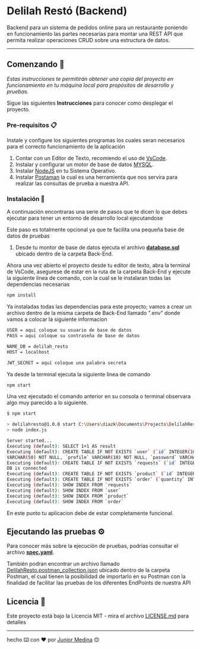 # Delilah Restó (Backend)

Backend para un sistema de pedidos online para un restaurante poniendo en funcionamiento las partes necesarias para montar una REST API que permita realizar operaciones CRUD sobre una estructura de datos.

---

## Comenzando 🚀

_Estas instrucciones te permitirán obtener una copia del proyecto en funcionamiento en tu máquina local para propósitos de desarrollo y pruebas._

Sigue las siguientes **Instrucciones** para conocer como desplegar el proyecto.

### Pre-requisitos 📋

Instale y configure los siguientes programas los cuales seran necesarios para el correcto funcionamiento de la aplicación

1. Contar con un Editor de Texto, recomiendo el uso de [VsCode](https://code.visualstudio.com/).
2. Instalar y configurar un motor de base de datos [MYSQL](https://www.mysql.com/).
3. Instalar [NodeJS](https://nodejs.org/en/) en tu Sistema Operativo.
4. Instalar [Postaman](https://www.postman.com/downloads/) la cual es una herramienta que nos servira para realizar las consultas de prueba a nuestra API.

### Instalación 🔧

A continuación encontraras una serie de pasos que te dicen lo que debes ejecutar para tener un entorno de desarrollo local ejecutandose

Este paso es totalmente opcional ya que te facilita una pequeña base de datos de pruebas

1. Desde tu montor de base de datos ejecuta el archivo [**database.sql**](https://github.com/juniiormediina/DelilahResto/blob/master/Back-End/database.sql) ubicado dentro de la carpeta Back-End.

Ahora una vez abierto el proyecto desde tu editor de texto, abra la terminal de VsCode, asegurese de estar en la ruta de la carpeta Back-End y ejecute la siguiente linea de comando, con la cual se le instalaran todas las dependencias necesarias

```Bash
npm install
```

Ya instaladas todas las dependencias para este proyecto; vamos a crear un archivo dentro de la misma carpeta de Back-End llamado ".env" donde vamos a colocar la siguiente informacion

```Bash
USER = aquí coloque su usuario de base de datos
PASS = aqui coloque su contraseña de base de datos

NAME_DB = delilah_resto
HOST = localhost

JWT_SECRET = aquí coloque una palabra secreta
```

Ya desde la terminal ejecuta la siguiente linea de comando

```Bash
npm start
```

Una vez ejecutado el comando anterior en su consola o terminal observara algo muy parecido a lo siguiente.

```Bash
$ npm start

> delilahresto@1.0.0 start C:\Users\diazk\Documents\Projects\DelilahResto\DelilahResto\Back-End
> node index.js

Server started...
Executing (default): SELECT 1+1 AS result
Executing (default): CREATE TABLE IF NOT EXISTS `user` (`id` INTEGER(10) NOT NULL auto_increment , `firstname` VARCHAR(50) NOT NULL, `lastname` VARCHAR(50) NOT NULL, `phone` VARCHAR(15) NOT NULL, `address` VARCHAR(100) NOT NULL, `email`
VARCHAR(50) NOT NULL, `profile` VARCHAR(10) NOT NULL, `password` VARCHAR(255) NOT NULL, PRIMARY KEY (`id`)) ENGINE=InnoDB;
Executing (default): CREATE TABLE IF NOT EXISTS `requests` (`id` INTEGER(10) NOT NULL auto_increment , `status` VARCHAR(50) NOT NULL, `Payment_method` VARCHAR(30) NOT NULL, `createdAt` DATETIME NOT NULL, `updatedAt` DATETIME NOT NULL, `userId` INTEGER(10), PRIMARY KEY (`id`), FOREIGN KEY (`userId`) REFERENCES `user` (`id`) ON DELETE SET NULL ON UPDATE CASCADE) ENGINE=InnoDB;
DB is connected
Executing (default): CREATE TABLE IF NOT EXISTS `product` (`id` INTEGER(10) NOT NULL auto_increment , `name` VARCHAR(50) NOT NULL, `description` VARCHAR(255) NOT NULL, `type` VARCHAR(20) NOT NULL, `price` VARCHAR(20) NOT NULL, `image` VARCHAR(255) NOT NULL, PRIMARY KEY (`id`)) ENGINE=InnoDB;
Executing (default): CREATE TABLE IF NOT EXISTS `order` (`quantity` INTEGER(10) NOT NULL, `createdAt` DATETIME NOT NULL, `updatedAt` DATETIME NOT NULL, `productId` INTEGER(10) , `requestId` INTEGER(10) , PRIMARY KEY (`productId`, `requestId`), FOREIGN KEY (`productId`) REFERENCES `product` (`id`) ON DELETE CASCADE ON UPDATE CASCADE, FOREIGN KEY (`requestId`) REFERENCES `requests` (`id`) ON DELETE CASCADE ON UPDATE CASCADE) ENGINE=InnoDB;
Executing (default): SHOW INDEX FROM `requests`
Executing (default): SHOW INDEX FROM `user`
Executing (default): SHOW INDEX FROM `product`
Executing (default): SHOW INDEX FROM `order`
```

En este punto tu aplicacion debe de estar completamente funcional.

## Ejecutando las pruebas ⚙️

Para conocer más sobre la ejecución de pruebas, podrias consultar el archivo [**spec.yaml**](https://github.com/juniiormediina/DelilahResto/blob/master/Back-End/spec.yaml).

También podran encontrar un archivo llamado [DelilahResto.postman_collection.json](https://github.com/juniiormediina/DelilahResto/blob/master/Back-End/DelilahResto.postman_collection.json) ubicado dentro de la carpeta Postman, el cual tienen la posibilidad de importarlo en su Postman con la finalidad de facilitar las pruebas de los diferentes EndPoints de nuestra API

## Licencia 📄

Este proyecto está bajo la Licencia MIT - mira el archivo [LICENSE.md](https://github.com/juniiormediina/DelilahResto/blob/master/LICENSE) para detalles

---

hecho ⌨️ con ❤️ por [Junior Medina](https://github.com/juniiormediina) 😊
